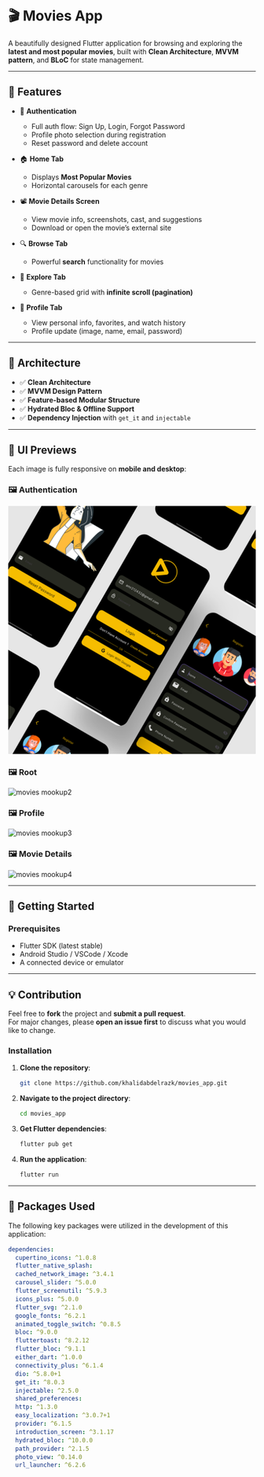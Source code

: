# 🎬 Movies App

A beautifully designed Flutter application for browsing and exploring the **latest and most popular movies**, built with **Clean Architecture**, **MVVM pattern**, and **BLoC** for state management.

---

## 🌟 Features

- 🔐 **Authentication**
  - Full auth flow: Sign Up, Login, Forgot Password
  - Profile photo selection during registration
  - Reset password and delete account

- 🏠 **Home Tab**
  - Displays **Most Popular Movies**
  - Horizontal carousels for each genre

- 📽️ **Movie Details Screen**
  - View movie info, screenshots, cast, and suggestions
  - Download or open the movie’s external site

- 🔍 **Browse Tab**
  - Powerful **search** functionality for movies

- 🧭 **Explore Tab**
  - Genre-based grid with **infinite scroll (pagination)**

- 👤 **Profile Tab**
  - View personal info, favorites, and watch history
  - Profile update (image, name, email, password)

---

## 🧠 Architecture

- ✅ **Clean Architecture**
- ✅ **MVVM Design Pattern**
- ✅ **Feature-based Modular Structure**
- ✅ **Hydrated Bloc & Offline Support**
- ✅ **Dependency Injection** with `get_it` and `injectable`

---

## 📱 UI Previews

Each image is fully responsive on **mobile and desktop**:

### 🖼️ Authentication
![movies mookup1](https://github.com/khalidabdelrazk/photos/blob/main/movies%20mookup1.png?raw=true)

### 🖼️ Root
![movies mookup2](https://github.com/khalidabdelrazk/photos/blob/main/movies%20mookup2.png?raw=true)

### 🖼️ Profile
![movies mookup3](https://github.com/khalidabdelrazk/photos/blob/main/movies%20mookup3.png?raw=true)

### 🖼️ Movie Details
![movies mookup4](https://github.com/khalidabdelrazk/photos/blob/main/movies%20mookup4.png?raw=true)

---

## 🚀 Getting Started

### Prerequisites

- Flutter SDK (latest stable)
- Android Studio / VSCode / Xcode
- A connected device or emulator

---

## 💡 Contribution

Feel free to **fork** the project and **submit a pull request**.  
For major changes, please **open an issue first** to discuss what you would like to change.


### Installation

1.  **Clone the repository**:

    ```bash
    git clone https://github.com/khalidabdelrazk/movies_app.git
    ```

2.  **Navigate to the project directory**:

    ```bash
    cd movies_app
    ```

3.  **Get Flutter dependencies**:

    ```bash
    flutter pub get
    ```

4.  **Run the application**:

    ```bash
    flutter run
    ```

---

## 🧩 Packages Used

The following key packages were utilized in the development of this application:

```yaml
dependencies:
  cupertino_icons: ^1.0.8
  flutter_native_splash:
  cached_network_image: ^3.4.1
  carousel_slider: ^5.0.0
  flutter_screenutil: ^5.9.3
  icons_plus: ^5.0.0
  flutter_svg: ^2.1.0
  google_fonts: ^6.2.1
  animated_toggle_switch: ^0.8.5
  bloc: ^9.0.0
  fluttertoast: ^8.2.12
  flutter_bloc: ^9.1.1
  either_dart: ^1.0.0
  connectivity_plus: ^6.1.4
  dio: ^5.8.0+1
  get_it: ^8.0.3
  injectable: ^2.5.0
  shared_preferences:
  http: ^1.3.0
  easy_localization: ^3.0.7+1
  provider: ^6.1.5
  introduction_screen: ^3.1.17
  hydrated_bloc: ^10.0.0
  path_provider: ^2.1.5
  photo_view: ^0.14.0
  url_launcher: ^6.2.6



